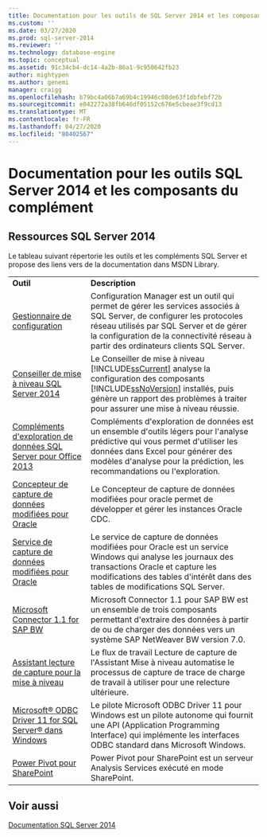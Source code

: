 ```yaml
---
title: Documentation pour les outils de SQL Server 2014 et les composants de complément | Microsoft Docs
ms.custom: ''
ms.date: 03/27/2020
ms.prod: sql-server-2014
ms.reviewer: ''
ms.technology: database-engine
ms.topic: conceptual
ms.assetid: 91c34cb4-dc14-4a2b-86a1-9c950642fb23
author: mightypen
ms.author: genemi
manager: craigg
ms.openlocfilehash: b79bc4a06b7a69b4c19946c08de63f1dbfebf72b
ms.sourcegitcommit: e042272a38fb646df05152c676e5cbeae3f9cd13
ms.translationtype: MT
ms.contentlocale: fr-FR
ms.lasthandoff: 04/27/2020
ms.locfileid: "80402567"
---
```

# <a name="documentation-for-sql-server-2014-tools-and-add-in-components"></a>Documentation pour les outils SQL Server 2014 et les composants du complément
    
## <a name="sql-server-2014-resources"></a>Ressources SQL Server 2014  
 Le tableau suivant répertorie les outils et les compléments SQL Server et propose des liens vers de la documentation dans MSDN Library.  
  
|||  
|-|-|  
|**Outil**|**Description**|  
|[Gestionnaire de configuration](../relational-databases/sql-server-configuration-manager.md)|Configuration Manager est un outil qui permet de gérer les services associés à SQL Server, de configurer les protocoles réseau utilisés par SQL Server et de gérer la configuration de la connectivité réseau à partir des ordinateurs clients SQL Server.|  
|[Conseiller de mise à niveau SQL Server 2014](../sql-server/install/sql-server-2014-upgrade-advisor.md)|Le Conseiller de mise à niveau [!INCLUDE[ssCurrent](../includes/sscurrent-md.md)] analyse la configuration des composants [!INCLUDE[ssNoVersion](../includes/ssnoversion-md.md)] installés, puis génère un rapport des problèmes à traiter pour assurer une mise à niveau réussie.|  
|[Compléments d'exploration de données SQL Server pour Office 2013](https://go.microsoft.com/fwlink/?LinkId=299178)|Compléments d'exploration de données est un ensemble d'outils légers pour l'analyse prédictive qui vous permet d'utiliser les données dans Excel pour générer des modèles d'analyse pour la prédiction, les recommandations ou l'exploration.|  
|[Concepteur de capture de données modifiées pour Oracle](https://go.microsoft.com/fwlink/?LinkId=299179)|Le Concepteur de capture de données modifiées pour oracle permet de développer et gérer les instances Oracle CDC.|  
|[Service de capture de données modifiées pour Oracle](https://go.microsoft.com/fwlink/?LinkId=299180)|Le service de capture de données modifiées pour Oracle est un service Windows qui analyse les journaux des transactions Oracle et capture les modifications des tables d'intérêt dans des tables de modifications SQL Server.|  
|[Microsoft Connector 1.1 for SAP BW](https://go.microsoft.com/fwlink/?LinkId=299181)|Microsoft Connector 1.1 pour SAP BW est un ensemble de trois composants permettant d'extraire des données à partir de ou de charger des données vers un système SAP NetWeaver BW version 7.0.|  
|[Assistant lecture de capture pour la mise à niveau](https://go.microsoft.com/fwlink/?LinkId=299182)|Le flux de travail Lecture de capture de l'Assistant Mise à niveau automatise le processus de capture de trace de charge de travail à utiliser pour une relecture ultérieure.|  
|[Microsoft® ODBC Driver 11 for SQL Server® dans Windows](https://go.microsoft.com/fwlink/?LinkId=299183)|Le pilote Microsoft ODBC Driver 11 pour Windows est un pilote autonome qui fournit une API (Application Programming Interface) qui implémente les interfaces ODBC standard dans Microsoft Windows.|  
|[Power Pivot pour SharePoint](https://go.microsoft.com/fwlink/?LinkId=299184)|Power Pivot pour SharePoint est un serveur Analysis Services exécuté en mode SharePoint.|  
  
## <a name="see-also"></a>Voir aussi  
 [Documentation SQL Server 2014](../2014-toc/index.yml)  
